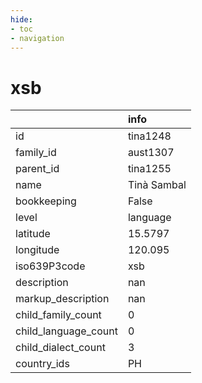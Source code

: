 ```yaml
---
hide:
- toc
- navigation
---
```

# xsb
|                      | info        |
|:---------------------|:------------|
| id                   | tina1248    |
| family_id            | aust1307    |
| parent_id            | tina1255    |
| name                 | Tinà Sambal |
| bookkeeping          | False       |
| level                | language    |
| latitude             | 15.5797     |
| longitude            | 120.095     |
| iso639P3code         | xsb         |
| description          | nan         |
| markup_description   | nan         |
| child_family_count   | 0           |
| child_language_count | 0           |
| child_dialect_count  | 3           |
| country_ids          | PH          |
